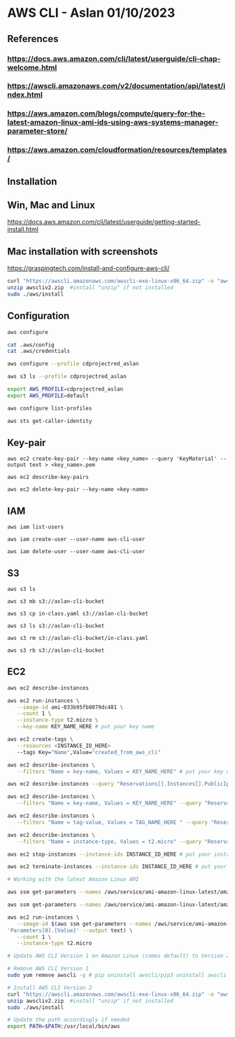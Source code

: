 # AWS CLI - Aslan 01/10/2023

## References

### <https://docs.aws.amazon.com/cli/latest/userguide/cli-chap-welcome.html>

### <https://awscli.amazonaws.com/v2/documentation/api/latest/index.html>

### <https://aws.amazon.com/blogs/compute/query-for-the-latest-amazon-linux-ami-ids-using-aws-systems-manager-parameter-store/>

### <https://aws.amazon.com/cloudformation/resources/templates/>

## Installation

## Win, Mac and Linux

<https://docs.aws.amazon.com/cli/latest/userguide/getting-started-install.html>

## Mac installation with screenshots

<https://graspingtech.com/install-and-configure-aws-cli/>

``` bash
curl "https://awscli.amazonaws.com/awscli-exe-linux-x86_64.zip" -o "awscliv2.zip"
unzip awscliv2.zip  #install "unzip" if not installed
sudo ./aws/install
```

## Configuration

```bash
aws configure

cat .aws/config
cat .aws/credentials

aws configure --profile cdprojectred_aslan

aws s3 ls --profile cdprojectred_aslan

export AWS_PROFILE=cdprojectred_aslan
export AWS_PROFILE=default

aws configure list-profiles

aws sts get-caller-identity
```

## Key-pair

```text
aws ec2 create-key-pair --key-name <key_name> --query 'KeyMaterial' --output text > <key_name>.pem

aws ec2 describe-key-pairs

aws ec2 delete-key-pair --key-name <key-name>
```

## IAM

```text
aws iam list-users

aws iam create-user --user-name aws-cli-user

aws iam delete-user --user-name aws-cli-user
```

## S3

```text
aws s3 ls

aws s3 mb s3://aslan-cli-bucket

aws s3 cp in-class.yaml s3://aslan-cli-bucket

aws s3 ls s3://aslan-cli-bucket

aws s3 rm s3://aslan-cli-bucket/in-class.yaml

aws s3 rb s3://aslan-cli-bucket
```

## EC2

```bash
aws ec2 describe-instances

aws ec2 run-instances \
   --image-id ami-033b95fb8079dc481 \
   --count 1 \
   --instance-type t2.micro \
   --key-name KEY_NAME_HERE # put your key name

aws ec2 create-tags \
   --resources <INSTANCE_ID_HERE>
   --tags Key="Name",Value="created_from_aws_cli"

aws ec2 describe-instances \
   --filters "Name = key-name, Values = KEY_NAME_HERE" # put your key name

aws ec2 describe-instances --query "Reservations[].Instances[].PublicIpAddress[]"

aws ec2 describe-instances \
   --filters "Name = key-name, Values = KEY_NAME_HERE" --query "Reservations[].Instances[].PublicIpAddress[]" # put your key name

aws ec2 describe-instances \
   --filters "Name = tag-value, Values = TAG_NAME_HERE " --query "Reservations[].Instances[].PublicIpAddress[]" 

aws ec2 describe-instances \
   --filters "Name = instance-type, Values = t2.micro" --query "Reservations[].Instances[].InstanceId[]"

aws ec2 stop-instances --instance-ids INSTANCE_ID_HERE # put your instance id

aws ec2 terminate-instances --instance-ids INSTANCE_ID_HERE # put your instance id

# Working with the latest Amazon Linux AMI

aws ssm get-parameters --names /aws/service/ami-amazon-linux-latest/amzn2-ami-hvm-x86_64-gp2 --region us-east-1

aws ssm get-parameters --names /aws/service/ami-amazon-linux-latest/amzn2-ami-hvm-x86_64-gp2 --query 'Parameters[0].[Value]' --output text

aws ec2 run-instances \
   --image-id $(aws ssm get-parameters --names /aws/service/ami-amazon-linux-latest/amzn2-ami-hvm-x86_64-gp2 --query 
'Parameters[0].[Value]' --output text) \
   --count 1 \
   --instance-type t2.micro

# Update AWS CLI Version 1 on Amazon Linux (comes default) to Version 2

# Remove AWS CLI Version 1
sudo yum remove awscli -y # pip uninstall awscli/pip3 uninstall awscli might also work depending on the image

# Install AWS CLI Version 2
curl "https://awscli.amazonaws.com/awscli-exe-linux-x86_64.zip" -o "awscliv2.zip"
unzip awscliv2.zip  #install "unzip" if not installed
sudo ./aws/install

# Update the path accordingly if needed
export PATH=$PATH:/usr/local/bin/aws
```
